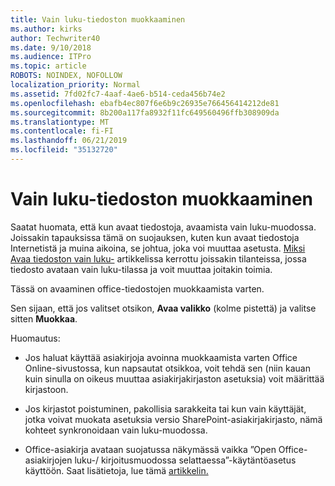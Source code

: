 ```yaml
---
title: Vain luku-tiedoston muokkaaminen
ms.author: kirks
author: Techwriter40
ms.date: 9/10/2018
ms.audience: ITPro
ms.topic: article
ROBOTS: NOINDEX, NOFOLLOW
localization_priority: Normal
ms.assetid: 7fd02fc7-4aaf-4ae6-b514-ceda456b74e2
ms.openlocfilehash: ebafb4ec807f6e6b9c26935e766456414212de81
ms.sourcegitcommit: 8b200a117fa8932f11fc649560496ffb308909da
ms.translationtype: MT
ms.contentlocale: fi-FI
ms.lasthandoff: 06/21/2019
ms.locfileid: "35132720"
---
```

# <a name="edit-a-read-only-file"></a>Vain luku-tiedoston muokkaaminen

Saatat huomata, että kun avaat tiedostoja, avaamista vain luku-muodossa. Joissakin tapauksissa tämä on suojauksen, kuten kun avaat tiedostoja Internetistä ja muina aikoina, se johtua, joka voi muuttaa asetusta. [Miksi Avaa tiedoston vain luku-](https://support.office.com/article/Why-did-my-file-open-read-only-3ab4b792-da50-4b38-8628-14c64e1f1d15) artikkelissa kerrottu joissakin tilanteissa, jossa tiedosto avataan vain luku-tilassa ja voit muuttaa joitakin toimia.

Tässä on avaaminen office-tiedostojen muokkaamista varten.

Sen sijaan, että jos valitset otsikon, **Avaa valikko** (kolme pistettä) ja valitse sitten **Muokkaa**.

Huomautus:

- Jos haluat käyttää asiakirjoja avoinna muokkaamista varten Office Online-sivustossa, kun napsautat otsikkoa, voit tehdä sen (niin kauan kuin sinulla on oikeus muuttaa asiakirjakirjaston asetuksia) voit määrittää kirjastoon.

- Jos kirjastot poistuminen, pakollisia sarakkeita tai kun vain käyttäjät, jotka voivat muokata asetuksia versio SharePoint-asiakirjakirjasto, nämä kohteet synkronoidaan vain luku-muodossa.

- Office-asiakirja avataan suojatussa näkymässä vaikka ”Open Office-asiakirjojen luku-/ kirjoitusmuodossa selattaessa”-käytäntöasetus käyttöön. Saat lisätietoja, lue tämä [artikkelin.](https://support.microsoft.com/help/983047/an-office-document-opens-in-protected-view-even-though-you-enable-the)

